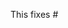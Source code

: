 This fixes #<!-- Enter issue number here -->

<!-- Add a high level description of the changes made (possibly quite similar to task list if it was a feature) 
e.g.
- Support new error codes
- Changed wording of some error codes
- Removed unused error codes
- Replaced some error codes that are irrelevant to user (e.g. if bouncer failed to launch, we shouldn't tell the user about it, it should just tell them the process failed)
- Add bouncer error code to email notification for better referencing.
- Changed some response codes from 500 to 400 (e.g. user uploading a file with no mesh is a user error, not system's)
-->



